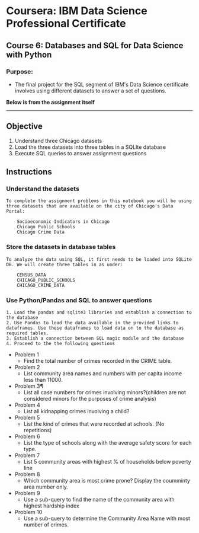 # Coursera: IBM Data Science Professional Certificate
## Course 6: Databases and SQL for Data Science with Python

### Purpose:

- The final project for the SQL segment of IBM's Data Science certificate involves using different datasets to answer a set of questions.

**Below is from the assignment itself**
___

## Objective

1.  Understand three Chicago datasets
2.  Load the three datasets into three tables in a SQLIte database
3.  Execute SQL queries to answer assignment questions

## Instructions

### **Understand the datasets**
    To complete the assignment problems in this notebook you will be using three datasets that are available on the city of Chicago's Data Portal:

        Socioeconomic Indicators in Chicago
        Chicago Public Schools
        Chicago Crime Data

### **Store the datasets in database tables**
    To analyze the data using SQL, it first needs to be loaded into SQLite DB. We will create three tables in as under:

        CENSUS_DATA
        CHICAGO_PUBLIC_SCHOOLS
        CHICAGO_CRIME_DATA

### **Use Python/Pandas and SQL to answer questions**

    1. Load the pandas and sqlite3 libraries and establish a connection to the database
    2. Use Pandas to load the data available in the provided links to dataframes. Use these dataframes to load data on to the database as required tables.
    3. Establish a connection between SQL magic module and the database
    4. Proceed to the the following questions

   - Problem 1
      - Find the total number of crimes recorded in the CRIME table.
   - Problem 2
      - List community area names and numbers with per capita income less than 11000.   
   - Problem 3¶
        -   List all case numbers for crimes involving minors?(children are not considered minors for the purposes of crime analysis)
   - Problem 4
        - List all kidnapping crimes involving a child?
   - Problem 5
        - List the kind of crimes that were recorded at schools. (No repetitions)
   - Problem 6
     - List the type of schools along with the average safety score for each type.
   - Problem 7
        - List 5 community areas with highest % of households below poverty line
   - Problem 8
        - Which community area is most crime prone? Display the coumminty area number only.
   - Problem 9
     - Use a sub-query to find the name of the community area with highest hardship index
   - Problem 10
     - Use a sub-query to determine the Community Area Name with most number of crimes.

